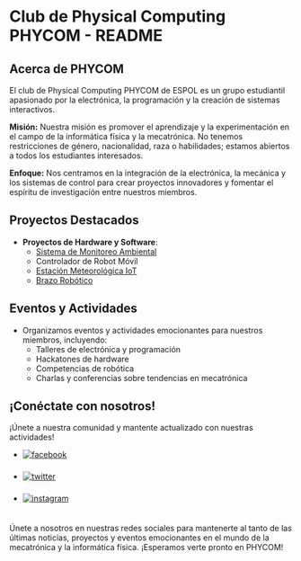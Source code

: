 # Club de Physical Computing PHYCOM - README

## Acerca de PHYCOM
El club de Physical Computing PHYCOM de ESPOL es un grupo estudiantil apasionado por la electrónica, la programación y la creación de sistemas interactivos. 

**Misión:** Nuestra misión es promover el aprendizaje y la experimentación en el campo de la informática física y la mecatrónica. No tenemos restricciones de género, nacionalidad, raza o habilidades; estamos abiertos a todos los estudiantes interesados.

**Enfoque:** Nos centramos en la integración de la electrónica, la mecánica y los sistemas de control para crear proyectos innovadores y fomentar el espíritu de investigación entre nuestros miembros.

## Proyectos Destacados

- **Proyectos de Hardware y Software**:
  * [Sistema de Monitoreo Ambiental](https://github.com/PHYCOM-ESPOL/monitoreo-ambiental)
  * Controlador de Robot Móvil
  * [Estación Meteorológica IoT](https://github.com/PHYCOM-ESPOL/estacion-meteorologica-iot)
  * [Brazo Robótico](https://github.com/PHYCOM-ESPOL/brazo-robotico)

## Eventos y Actividades

- Organizamos eventos y actividades emocionantes para nuestros miembros, incluyendo:
  * Talleres de electrónica y programación
  * Hackatones de hardware
  * Competencias de robótica
  * Charlas y conferencias sobre tendencias en mecatrónica

## ¡Conéctate con nosotros!

¡Únete a nuestra comunidad y mantente actualizado con nuestras actividades!

<div align='left'>

<ul>

<li>
<a href="https://www.facebook.com/phycomespol" target="_blank">
<img src="https://img.shields.io/badge/Facebook-%23FF5733.svg?color=1877F2&style=for-the-badge&logo=facebook&logoColor=white" alt=facebook style="margin-bottom: 5px;"/>
</a>
</li>

<br>

<li>
<a href="https://twitter.com/PHYCOM_ESPOL" target="_blank">
<img src="https://img.shields.io/badge/Twitter-%231DA1F2.svg?color=1DA1F2&style=for-the-badge&logo=twitter&logoColor=white" alt=twitter style="margin-bottom: 5px;"/>
</a>
</li>

<br>

<li>
<a href="https://www.instagram.com/phycom.espol/" target="_blank">
<img src="https://img.shields.io/badge/Instagram-%23E4405F.svg?color=E4405F&style=for-the-badge&logo=instagram&logoColor=white" alt=instagram style="margin-bottom: 5px;"/>
</a>
</li>

<br>

</ul>
</div>

Únete a nosotros en nuestras redes sociales para mantenerte al tanto de las últimas noticias, proyectos y eventos emocionantes en el mundo de la mecatrónica y la informática física. ¡Esperamos verte pronto en PHYCOM!
